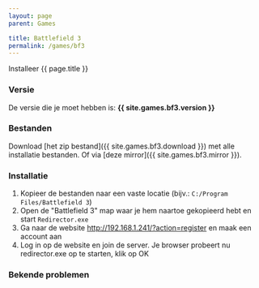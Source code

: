 ```yaml
---
layout: page
parent: Games

title: Battlefield 3
permalink: /games/bf3
---
```


Installeer {{ page.title }}

### Versie

De versie die je moet hebben is: **{{ site.games.bf3.version }}**

### Bestanden

Download [het zip bestand]({{ site.games.bf3.download }}) met alle installatie bestanden.
Of via [deze mirror]({{ site.games.bf3.mirror }}).

### Installatie

1. Kopieer de bestanden naar een vaste locatie (bijv.: `C:/Program Files/Battlefield 3`)
2. Open de "Battlefield 3" map waar je hem naartoe gekopieerd hebt en start `Redirector.exe`
3. Ga naar de website http://192.168.1.241/?action=register en maak een account aan
4. Log in op de website en join de server. Je browser probeert nu redirector.exe op te starten, klik op OK

### Bekende problemen
